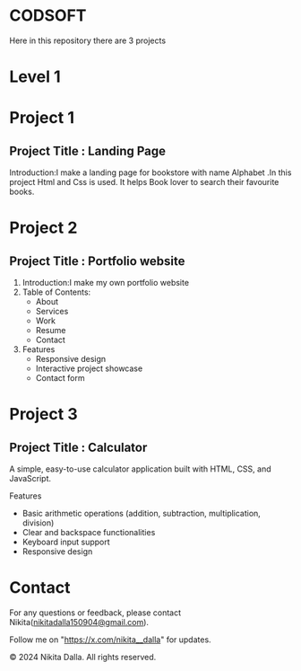 # CODSOFT
Here in this repository there are 3 projects

# Level 1

# Project 1

## Project Title : Landing Page
Introduction:I make a landing page for bookstore with name Alphabet .In this project Html and Css is used. It helps Book lover to search their favourite books.


# Project 2

## Project Title : Portfolio website
1. Introduction:I make my own portfolio website
2. Table of Contents:
   - About
   - Services
   - Work
   - Resume
   - Contact
3. Features
   - Responsive design
   - Interactive project showcase
   - Contact form
  

# Project 3

## Project Title : Calculator

A simple, easy-to-use calculator application built with HTML, CSS, and JavaScript.

 Features

- Basic arithmetic operations (addition, subtraction, multiplication, division)
- Clear and backspace functionalities
- Keyboard input support
- Responsive design

# Contact

For any questions or feedback, please contact Nikita(nikitadalla150904@gmail.com).

Follow me on "https://x.com/nikita__dalla" for updates.

© 2024 Nikita Dalla. All rights reserved.

